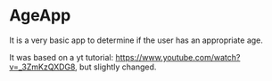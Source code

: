 # AgeApp
It is a very basic app to determine if the user has an appropriate age.

It was based on a yt tutorial: https://www.youtube.com/watch?v=_3ZmKzQXDG8, but slightly changed.
